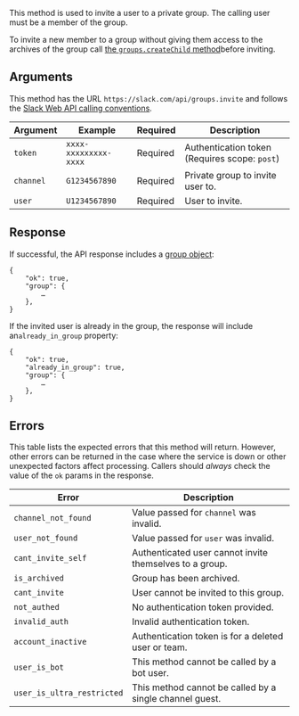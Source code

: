 This method is used to invite a user to a private group. The calling user must be a member of the group.

To invite a new member to a group without giving them access to the archives of the group call [the `groups.createChild` method](/methods/groups.createChild)before inviting.

## Arguments

This method has the URL `https://slack.com/api/groups.invite` and follows the [Slack Web API calling conventions](/web#basics).

| Argument | Example | Required | Description |
| --- | --- | --- | --- |
| `token` | `xxxx-xxxxxxxxx-xxxx` | Required | Authentication token (Requires scope: `post`) |
| `channel` | `G1234567890` | Required | Private group to invite user to. |
| `user` | `U1234567890` | Required | User to invite. |

## Response

If successful, the API response includes a [group object](/types/group):

```
{
    "ok": true,
    "group": {
        …
    },
}
```

If the invited user is already in the group, the response will include an`already_in_group` property:

```
{
    "ok": true,
    "already_in_group": true,
    "group": {
        …
    },
}
```

## Errors

This table lists the expected errors that this method will return. However, other errors can be returned in the case where the service is down or other unexpected factors affect processing. Callers should _always_ check the value of the `ok` params in the response.

| Error | Description |
| --- | --- |
| `channel_not_found` | Value passed for `channel` was invalid. |
| `user_not_found` | Value passed for `user` was invalid. |
| `cant_invite_self` | Authenticated user cannot invite themselves to a group. |
| `is_archived` | Group has been archived. |
| `cant_invite` | User cannot be invited to this group. |
| `not_authed` | No authentication token provided. |
| `invalid_auth` | Invalid authentication token. |
| `account_inactive` | Authentication token is for a deleted user or team. |
| `user_is_bot` | This method cannot be called by a bot user. |
| `user_is_ultra_restricted` | This method cannot be called by a single channel guest. |

